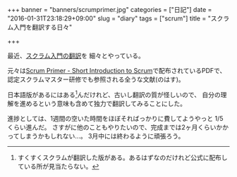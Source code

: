 +++
banner = "banners/scrumprimer.jpg"
categories = ["日記"]
date = "2016-01-31T23:18:29+09:00"
slug = "diary"
tags = ["scrum"]
title = "スクラム入門を翻訳する日々"

+++

最近、[スクラム入門の翻訳](https://www.gitbook.com/book/yewton/scrumprimer/details)を
細々とやっている。

元々は[Scrum Primer - Short Introduction to Scrum](http://www.scrumprimer.org/)で配布されているPDFで、
認定スクラムマスター研修でも参照される全うな文献(のはす)。

日本語版があるにはある[^1]んだけれど、古いし翻訳の質が怪しいので、
自分の理解を進めるという意味も含めて独力で翻訳してみることにした。

進捗としては、1週間の空いた時間をほぼそればっかりに費してようやっと 1/5 くらい進んだ。
さすがに他のこともやりたいので、完成までは2ヶ月くらいかかってしまうかもしれない…。
3月中には終わるように頑張ろう。

[^1]: すくすくスクラムが翻訳した版がある。あるはずなのだけれど公式に配布している所が見当たらない。
